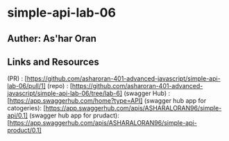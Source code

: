 # simple-api-lab-06

## Auther: As'har Oran
## Links and Resources
(PR) : [https://github.com/asharoran-401-advanced-javascript/simple-api-lab-06/pull/1]
(repo) : [https://github.com/asharoran-401-advanced-javascript/simple-api-lab-06/tree/lab-6]
(swagger Hub) : [https://app.swaggerhub.com/home?type=API]
(swagger hub app for catogeries): [https://app.swaggerhub.com/apis/ASHARALORAN96/simple-api/0.1]
(swagger hub app for prudact):[https://app.swaggerhub.com/apis/ASHARALORAN96/simple-api-product/0.1]

